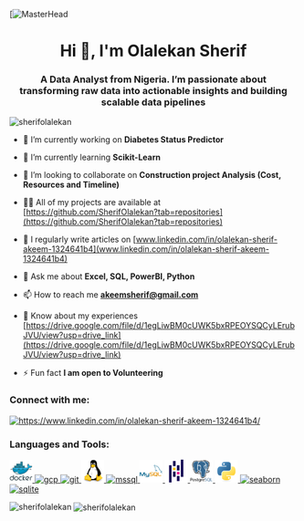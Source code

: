 [![MasterHead](https://github.com/user-attachments/assets/670ec357-8000-4036-a656-393be657b846)
<h1 align="center">Hi 👋, I'm Olalekan Sherif</h1>
<h3 align="center">A Data Analyst from Nigeria. I’m passionate about transforming raw data into actionable insights and building scalable data pipelines</h3>

<p align="left"> <img src="https://komarev.com/ghpvc/?username=sherifolalekan&label=Profile%20views&color=0e75b6&style=flat" alt="sherifolalekan" /> </p>

- 🔭 I’m currently working on **Diabetes Status Predictor**

- 🌱 I’m currently learning **Scikit-Learn**

- 👯 I’m looking to collaborate on **Construction project Analysis (Cost, Resources and Timeline)**

- 👨‍💻 All of my projects are available at [https://github.com/SherifOlalekan?tab=repositories](https://github.com/SherifOlalekan?tab=repositories)

- 📝 I regularly write articles on [www.linkedin.com/in/olalekan-sherif-akeem-1324641b4](www.linkedin.com/in/olalekan-sherif-akeem-1324641b4)

- 💬 Ask me about **Excel, SQL, PowerBI, Python**

- 📫 How to reach me **akeemsherif@gmail.com**

- 📄 Know about my experiences [https://drive.google.com/file/d/1egLiwBM0cUWK5bxRPEOYSQCyLErubJVU/view?usp=drive_link](https://drive.google.com/file/d/1egLiwBM0cUWK5bxRPEOYSQCyLErubJVU/view?usp=drive_link)

- ⚡ Fun fact **I am open to Volunteering**

<h3 align="left">Connect with me:</h3>
<p align="left">
<a href="https://linkedin.com/in/https://www.linkedin.com/in/olalekan-sherif-akeem-1324641b4/" target="blank"><img align="center" src="https://raw.githubusercontent.com/rahuldkjain/github-profile-readme-generator/master/src/images/icons/Social/linked-in-alt.svg" alt="https://www.linkedin.com/in/olalekan-sherif-akeem-1324641b4/" height="30" width="40" /></a>
</p>

<h3 align="left">Languages and Tools:</h3>
<p align="left"> <a href="https://www.docker.com/" target="_blank" rel="noreferrer"> <img src="https://raw.githubusercontent.com/devicons/devicon/master/icons/docker/docker-original-wordmark.svg" alt="docker" width="40" height="40"/> </a> <a href="https://cloud.google.com" target="_blank" rel="noreferrer"> <img src="https://www.vectorlogo.zone/logos/google_cloud/google_cloud-icon.svg" alt="gcp" width="40" height="40"/> </a> <a href="https://git-scm.com/" target="_blank" rel="noreferrer"> <img src="https://www.vectorlogo.zone/logos/git-scm/git-scm-icon.svg" alt="git" width="40" height="40"/> </a> <a href="https://www.linux.org/" target="_blank" rel="noreferrer"> <img src="https://raw.githubusercontent.com/devicons/devicon/master/icons/linux/linux-original.svg" alt="linux" width="40" height="40"/> </a> <a href="https://www.microsoft.com/en-us/sql-server" target="_blank" rel="noreferrer"> <img src="https://www.svgrepo.com/show/303229/microsoft-sql-server-logo.svg" alt="mssql" width="40" height="40"/> </a> <a href="https://www.mysql.com/" target="_blank" rel="noreferrer"> <img src="https://raw.githubusercontent.com/devicons/devicon/master/icons/mysql/mysql-original-wordmark.svg" alt="mysql" width="40" height="40"/> </a> <a href="https://pandas.pydata.org/" target="_blank" rel="noreferrer"> <img src="https://raw.githubusercontent.com/devicons/devicon/2ae2a900d2f041da66e950e4d48052658d850630/icons/pandas/pandas-original.svg" alt="pandas" width="40" height="40"/> </a> <a href="https://www.postgresql.org" target="_blank" rel="noreferrer"> <img src="https://raw.githubusercontent.com/devicons/devicon/master/icons/postgresql/postgresql-original-wordmark.svg" alt="postgresql" width="40" height="40"/> </a> <a href="https://www.python.org" target="_blank" rel="noreferrer"> <img src="https://raw.githubusercontent.com/devicons/devicon/master/icons/python/python-original.svg" alt="python" width="40" height="40"/> </a> <a href="https://seaborn.pydata.org/" target="_blank" rel="noreferrer"> <img src="https://seaborn.pydata.org/_images/logo-mark-lightbg.svg" alt="seaborn" width="40" height="40"/> </a> <a href="https://www.sqlite.org/" target="_blank" rel="noreferrer"> <img src="https://www.vectorlogo.zone/logos/sqlite/sqlite-icon.svg" alt="sqlite" width="40" height="40"/> </a> </p>

<p><img align="left" src="https://github-readme-stats.vercel.app/api/top-langs?username=sherifolalekan&show_icons=true&locale=en&layout=compact" alt="sherifolalekan" /></p>

<p>&nbsp;<img align="center" src="https://github-readme-stats.vercel.app/api?username=sherifolalekan&show_icons=true&locale=en" alt="sherifolalekan" /></p>
